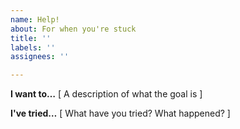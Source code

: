 ```yaml
---
name: Help!
about: For when you're stuck
title: ''
labels: ''
assignees: ''

---
```


**I want to…**
[ A description of what the goal is ]

**I've tried…**
[ What have you tried? What happened? ]
